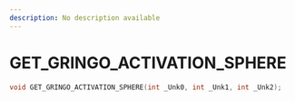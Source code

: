 ```yaml
---
description: No description available 
---
```


# GET_GRINGO_ACTIVATION_SPHERE

```cpp
void GET_GRINGO_ACTIVATION_SPHERE(int _Unk0, int _Unk1, int _Unk2);
```